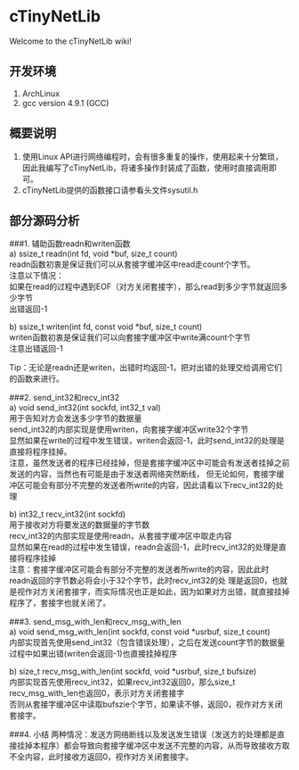 # cTinyNetLib
Welcome to the cTinyNetLib wiki!

## 开发环境
1. ArchLinux
2. gcc version 4.9.1 (GCC)

## 概要说明
1. 使用Linux API进行网络编程时，会有很多重复的操作，使用起来十分繁琐，因此我编写了cTinyNetLib，将诸多操作封装成了函数，使用时直接调用即可。                    
2. cTinyNetLib提供的函数接口请参看头文件sysutil.h                 

## 部分源码分析
###1. 辅助函数readn和writen函数                
  a) ssize_t readn(int fd, void *buf, size_t count)            
     readn函数初衷是保证我们可以从套接字缓冲区中read走count个字节。              
     注意以下情况：                   
      如果在read的过程中遇到EOF（对方关闭套接字），那么read到多少字节就返回多少字节                  
      出错返回-1                    
 
  b) ssize_t writen(int fd, const void *buf, size_t count)                  
     writen函数初衷是保证我们可以向套接字缓冲区中write满count个字节                  
     注意出错返回-1                  
 
  Tip：无论是readn还是writen，出错时均返回-1，把对出错的处理交给调用它们的函数来进行。                    

###2. send_int32和recv_int32               
  a) void send_int32(int sockfd, int32_t val)                                  
     用于告知对方会发送多少字节的数据量               
     send_int32的内部实现是使用writen，向套接字缓冲区write32个字节               
     显然如果在write的过程中发生错误，writen会返回-1，此时send_int32的处理是直接将程序挂掉。           
     注意，虽然发送者的程序已经挂掉，但是套接字缓冲区中可能会有发送者挂掉之前发送的内容，当然也有可能是由于发送者网络突然断线，      但无论如何，套接字缓冲区可能会有部分不完整的发送者所write的内容，因此请看以下recv_int32的处理                      
 
  b) int32_t recv_int32(int sockfd)                       
     用于接收对方将要发送的数据量的字节数                                   
     recv_int32的内部实现是使用readn，从套接字缓冲区中取走内容                       
     显然如果在read的过程中发生错误，readn会返回-1，此时recv_int32的处理是直接将程序挂掉                              
     注意：套接字缓冲区可能会有部分不完整的发送者所write的内容，因此此时readn返回的字节数必将会小于32个字节，此时recv_int32的处      理是返回0，也就是视作对方关闭套接字，而实际情况也正是如此，因为如果对方出错，就直接挂掉程序了，套接字也就关闭了。    
     
###3. send_msg_with_len和recv_msg_with_len    
  a) void send_msg_with_len(int sockfd, const void *usrbuf, size_t count)    
     内部实现首先使用send_int32（包含错误处理），之后在发送count字节的数据量过程中如果出错(writen会返回-1)也直接挂掉程序    
  
  b) size_t recv_msg_with_len(int sockfd, void *usrbuf, size_t bufsize)       
     内部实现首先使用recv_int32，如果recv_int32返回0，那么size_t recv_msg_with_len也返回0，表示对方关闭套接字      
     否则从套接字缓冲区中读取bufszie个字节，如果读不够，返回0，视作对方关闭套接字。    

###4. 小结
  两种情况：发送方网络断线以及发送发生错误（发送方的处理都是直接挂掉本程序）都会导致向套接字缓冲区中发送不完整的内容，从而导致接收方取不全内容，此时接收方返回0，视作对方关闭套接字。
     
